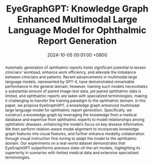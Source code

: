 ---
title: "EyeGraphGPT: Knowledge Graph Enhanced Multimodal Large Language Model for Ophthalmic Report Generation"
date: 2024-10-05 00:01:00 +0800
selected: false
pub: "IEEE BIBM'24, CCF-B"
pub_last: 'Just accepted.'
pub_date: "2024"
abstract: >-
    Automatic generation of ophthalmic reports holds significant potential to lessen clinicians’ workload, enhance work efficiency, and alleviate the imbalance between clinicians and patients. Recent advancements in multimodal large language models, represented by GPT-4, have demonstrated remarkable performance in the general domain. However, training such models necessitates a substantial amount of paired image-text data, yet paired ophthalmic data is limited, and ophthalmic reports are laden with specialized terminologies, making it challenging to transfer the training paradigm to the ophthalmic domain. In this paper, we propose EyeGraphGPT, a knowledge graph enhanced multimodal large language model for ophthalmic report generation. Specifically, we construct a knowledge graph by leveraging the knowledge from a medical database and expertise from ophthalmic experts to model relationships among ophthalmic diseases, enhancing the model’s focus on key disease information. We then perform relation-aware modal alignment to incorporate knowledge graph features into visual features, and further enhance modality collaboration through visual instruction fine-tuning to adapt the model to the ophthalmic domain. Our experiments on a real-world dataset demonstrates that EyeGraphGPT outperforms previous state-of-the-art models, highlighting its superiority in scenarios with limited medical data and extensive specialized terminologies.
cover: /assets/images/covers/wang2024eyegraphgpt.png
authors:
    Zhirui Wang
    Xinlong Jiang†
    Chenlong Gao
    Fan Dong
    Weiwei Dai
    Bingyu Wang
    Bingjie Yan
    Qian Chen
    Wuliang Huang
    Teng Zhang
    Yiqiang Chen
# links: 
    # Paper: https://ieeexplore.ieee.org/abstract/document/10643309/
    # Bib: bib/wang2024eyegraphgpt.txt
---